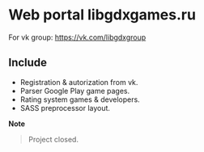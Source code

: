 Web portal libgdxgames.ru
============================

For vk group: https://vk.com/libgdxgroup

## Include

- Registration & autorization from vk.
- Parser Google Play game pages.
- Rating system games & developers.
- SASS preprocessor layout.

**Note**
> Project closed.
